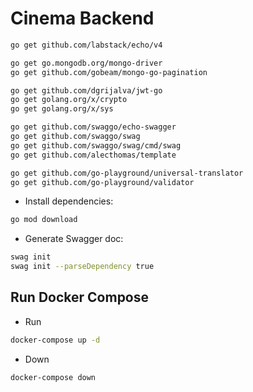 # Cinema Backend

```sh
go get github.com/labstack/echo/v4

go get go.mongodb.org/mongo-driver
go get github.com/gobeam/mongo-go-pagination

go get github.com/dgrijalva/jwt-go
go get golang.org/x/crypto
go get golang.org/x/sys

go get github.com/swaggo/echo-swagger
go get github.com/swaggo/swag
go get github.com/swaggo/swag/cmd/swag
go get github.com/alecthomas/template

go get github.com/go-playground/universal-translator
go get github.com/go-playground/validator
```
* Install dependencies:

```sh
go mod download
```

* Generate Swagger doc:

```sh
swag init
swag init --parseDependency true
```

## Run Docker Compose

* Run

```sh
docker-compose up -d 
```

* Down

```sh
docker-compose down 
```